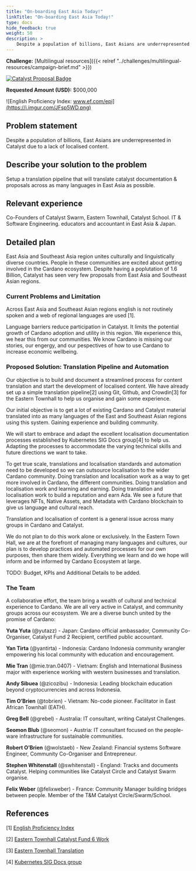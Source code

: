 ```yaml
---
title: "On-boarding East Asia Today!"
linkTitle: "On-boarding East Asia Today!"
type: docs
hide_feedback: true
weight: 50
description: >
    Despite a population of billions, East Asians are underrepresented in Catalyst due to a lack of localised content. We propose to setup a translation pipeline that will translate catalyst documentation & proposals across as many languages in East Asia as possible.
---
```

**Challenge:** [Multilingual resources]({{< relref "../challenges/multilingual-resources/campaign-brief.md" >}})

[![Catalyst Proposal Badge](https://img.shields.io/badge/Proposal-Catalyst-blue)](https://cardano.ideascale.com/a/dtd/On-boarding-East-Asia-Today!/368844-48088?)

**Requested Amount (USD):** $000,000

![English Proficiency Index: www.ef.com/epi](https://i.imgur.com/JFsp5WD.png)

## Problem statement
Despite a population of billions, East Asians are underrepresented in Catalyst due to a lack of localised content.

## Describe your solution to the problem
Setup a translation pipeline that will translate catalyst documentation & proposals across as many languages in East Asia as possible.

## Relevant experience
Co-Founders of Catalyst Swarm, Eastern Townhall, Catalyst School. IT & Software Engineering. educators and accountant in East Asia & Japan.

## Detailed plan
East Asia and Southeast Asia region unites culturally and linguistically diverse countries. People in these communities are excited about getting involved in the Cardano ecosystem. Despite having a poplutation of 1.6 Billion, Catalyst has seen very few proposals from East Asia and Southeast Asian regions. 

### Current Problems and Limitation
Across East Asia and Southeast Asian regions english is not routinely spoken and a web of regional languages are used [1]. 

Language barriers reduce participation in Catalyst. It limits the potential growth of Cardano adoption and utility in this region. We experience this, we hear this from our communities. We know Cardano is missing our stories, our engergy, and our pespectives of how to use Cardano to increase economic wellbeing.

### Proposed Solution: Translation Pipeline and Automation

Our objective is to build and document a streamlined process for content translation and start the development of localised content. We have already set up a simple translation pipeline[2] using Git, Github, and Crowdin[3] for the Eastern Townhall to help us organise and gain some experience.

Our initial objective is to get a lot of existing Cardano and Catalyst material translated into as many languages of the East and Southeast Asian regions using this system. Gaining experience and building community.

We will start to embrace and adapt the excellent localisation documentation processes established by Kubernetes SIG Docs group[4] to help us. Adapting the processes to accommodate the varying technical skills and future directions we want to take.

To get true scale, translations and localisation standards and automation need to be developed so we can outsource localisation to the wider Cardano community. Doing translation and localisation work as a way to get more involved in Cardano, the different communities. Doing translation and localisation work and learning and earning. Doing translation and localisation work to build a reputation and earn Ada. We see a future that leverages NFTs, Native Assets, and Metadata with Cardano blockchain to give us language and cultural reach.

Translation and localisation of content is a general issue across many groups in Cardano and Catalyst.

We do not plan to do this work alone or exclusively. In the Eastern Town Hall, we are at the forefront of managing many languages and cultures, our plan is to develop practices and automated processes for our own purposes, then share them widely. Everything we learn and do we hope will inform and be informed by Cardano Ecosystem at large.

TODO: Budget, KPIs and Additional Details to be added.

### The Team

A collaborative effort, the team bring a wealth of cultural and technical experience to Cardano. We are all very active in Catalyst, and community groups across our ecosystem. We are a diverse bunch united by the promise of Cardano:

**Yuta Yuta** (@yutazz) - Japan: Cardano official ambassador, Community Co-Organiser, Catalyst Fund 2 Recipient, certified public accountant.

**Yan Tirta** (@yantirta) - Indonesia: Cardano Indonesia community wrangler empowering his local community with education and encouragement.

**Mie Tran** (@mie.tran.0407) - Vietnam: English and International Business major with experience working with western businesses and translation.

**Andy Sibuea** (@zicozibu) - Indonesia: Leading blockchain education beyond cryptocurrencies and across Indonesia.

**Tim O’Brien** (@tobrien) - Vietnam: No-code pioneer. Facilitator in East African Townhall (EATH).

**Greg Bell** (@grebel) - Australia: IT consultant, writing Catalyst Challenges.

**Seomon Blub** (@seomon) - Austria: IT consultant focused on the people-ware infrastructure for sustainable communities.

**Robert O’Brien** (@wolstaeb) - New Zealand: Financial systems Software Engineer, Community Co-Organiser and Entrepreneur.

**Stephen Whitenstall** (@swhitenstall) - England: Tracks and documents Catalyst. Helping communities like Catalyst Circle and Catalyst Swarm organise.

**Felix Weber** (@felixweber) - France: Community Manager building bridges between people. Member of the T&M Catalyst Circle/Swarm/School.

## References

[1] [English Proficiency Index](www.ef.com/epi)

[2] [Eastern Townhall Catalyst Fund 6 Work](https://c3eth.github.io/)

[3] [Eastern Townhall Translation](https://gitlocalize.com/repo/6426)

[4] [Kubernetes SIG Docs group](https://kubernetes.io/docs/contribute/localization/#minimum-required-content)
